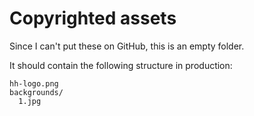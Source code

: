 # Copyrighted assets

Since I can't put these on GitHub, this is an empty folder.

It should contain the following structure in production:

```
hh-logo.png
backgrounds/
  1.jpg
```
